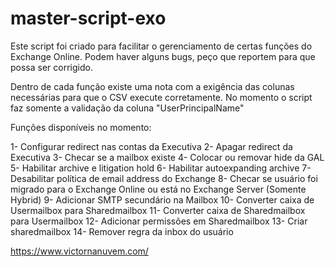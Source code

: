 # master-script-exo

Este script foi criado para facilitar o gerenciamento de certas funções do Exchange Online.
Podem haver alguns bugs, peço que reportem para que possa ser corrigido.

Dentro de cada função existe uma nota com a exigência das colunas necessárias para que o CSV execute corretamente.
No momento o script faz somente a validação da coluna "UserPrincipalName"

Funções disponíveis no momento:

 1- Configurar redirect nas contas da Executiva
 2- Apagar redirect da Executiva
 3- Checar se a mailbox existe
 4- Colocar ou removar hide da GAL
 5- Habilitar archive e litigation hold
 6- Habilitar autoexpanding archive
 7- Desabilitar política de email address do Exchange
 8- Checar se usuário foi migrado para o Exchange Online ou está no Exchange Server (Somente Hybrid)
 9- Adicionar SMTP secundário na Mailbox
 10- Converter caixa de Usermailbox para Sharedmailbox
 11- Converter caixa de Sharedmailbox para Usermailbox
 12- Adicionar permissões em Sharedmailbox
 13- Criar sharedmailbox
 14- Remover regra da inbox do usuário
 
 https://www.victornanuvem.com/
